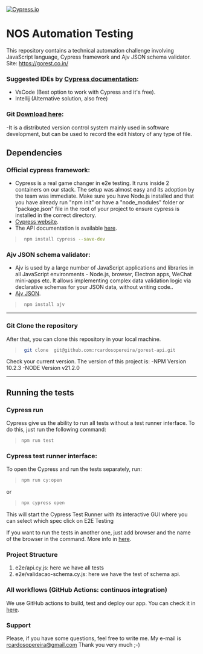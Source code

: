 [![Cypress.io](https://img.shields.io/badge/tested%20with-Cypress-04C38E.svg)](https://www.cypress.io/)

# NOS Automation Testing  
This repository contains a technical automation challenge involving JavaScript language, Cypress framework and Ajv JSON schema validator.
Site: https://gorest.co.in/ 

### Suggested IDEs by [Cypress documentation](https://docs.cypress.io/guides/tooling/IDE-integration.html#Extensions-amp-Plugins):
- VsCode (Best option to work with Cypress and it's free). 
- Intellij (Alternative solution, also free)

### Git [Download here](https://git-scm.com/downloads):
-It is a distributed version control system mainly used in software development, but can be used to record the edit history of any type of file.

## Dependencies
### Official cypress framework:
- Cypress is a real game changer in e2e testing. It runs inside 2 containers on our stack. The setup was almost easy and its adoption by the team was immediate. Make sure you have Node.js installed and that you have already run "npm init" or have a "node_modules" folder or "package.json" file in the root of your project to ensure cypress is installed in the correct directory.
- [Cypress website](https://www.cypress.io/).
- The API documentation is available [here](https://docs.cypress.io/api/api/table-of-contents.html).
> ```bash
>  npm install cypress --save-dev
> ```

### Ajv JSON schema validator:
- Ajv is used by a large number of JavaScript applications and libraries in all JavaScript environments - Node.js, browser, Electron apps, WeChat mini-apps etc.
It allows implementing complex data validation logic via declarative schemas for your JSON data, without writing code..
- [Ajv JSON](https://ajv.js.org/).
> ```bash
>  npm install ajv
> ```

---

### Git Clone the repository
After that, you can clone this repository in your local machine.
> ```bash
>  git clone  git@github.com:rcardosopereira/gorest-api.git
> ```

Check your current version. The version of this project is:
-NPM Version 10.2.3
-NODE Version v21.2.0

---

## Running the tests
### Cypress run
Cypress give us the ability to run all tests without a test runner interface.
To do this, just run the following command:
> ```bash
> npm run test
> ```

### Cypress test runner interface:
To open the Cypress and run the tests separately, run:
> ```bash
> npm run cy:open 
> ```

or

> ```bash
> npx cypress open
> ```

This will start the Cypress Test Runner with its interactive GUI where you can select which spec
click on E2E Testing

If you want to run the tests in another one, just add browser and the name of the browser in the command. More info in [here](https://docs.cypress.io/guides/guides/launching-browsers#Browsers).

### Project Structure
1. e2e/api.cy.js: here we have all tests
2. e2e/validacao-schema.cy.js: here we have the test of schema api.

### All workflows (GitHub Actions: continuos integration)
We use GitHub actions to build, test and deploy our app. You can check it in [here](https://github.com/rcardosopereira/gorest-api/actions).         

### Support
Please, if you have some questions, feel free to write me. My e-mail is rcardosopereira@gmail.com
Thank you very much ;-)
